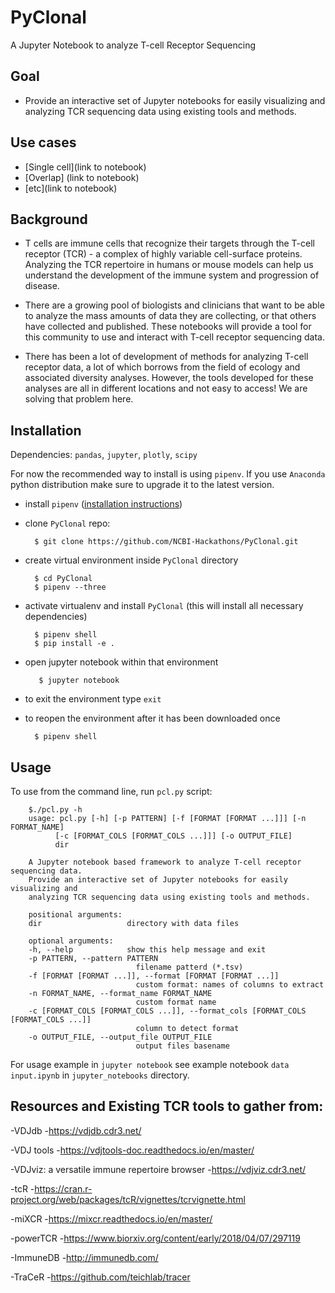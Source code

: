 # PyClonal
A Jupyter Notebook to analyze T-cell Receptor Sequencing

## Goal

- Provide an interactive set of Jupyter notebooks for easily visualizing and analyzing TCR sequencing data using existing tools and methods.

## Use cases

* [Single cell](link to notebook)
* [Overlap] (link to notebook)
* [etc](link to notebook)

## Background

- T cells are immune cells that recognize their targets through the T-cell receptor (TCR) - a complex of highly variable cell-surface proteins. Analyzing the TCR repertoire in humans or mouse models can help us understand the development of the immune system and progression of disease. 

- There are a growing pool of biologists and clinicians that want to be able to analyze the mass amounts of data they are collecting, or that others have collected and published. These notebooks will provide a tool for this community to use and interact with T-cell receptor sequencing data.

- There has been a lot of development of methods for analyzing T-cell receptor data, a lot of which borrows from the field of ecology and associated diversity analyses. However, the tools developed for these analyses are all in different locations and not easy to access! We are solving that problem here.

## Installation

Dependencies: `pandas`, `jupyter`, `plotly`, `scipy`


For now the recommended way to install is using `pipenv`. If you use `Anaconda` python distribution make sure to upgrade it to the latest version.

- install `pipenv` ([installation instructions](https://docs.pipenv.org/install/))
- clone `PyClonal` repo:

        $ git clone https://github.com/NCBI-Hackathons/PyClonal.git

- create virtual environment inside `PyClonal` directory

        $ cd PyClonal
        $ pipenv --three
        
- activate virtualenv and install `PyClonal` (this will install all necessary dependencies)
        
        $ pipenv shell
        $ pip install -e .

- open jupyter notebook within that environment
        
         $ jupyter notebook

- to exit the environment type `exit`

- to reopen the environment after it has been downloaded once

        $ pipenv shell

## Usage

To use from the command line, run `pcl.py` script:

        $./pcl.py -h
        usage: pcl.py [-h] [-p PATTERN] [-f [FORMAT [FORMAT ...]]] [-n FORMAT_NAME]
              [-c [FORMAT_COLS [FORMAT_COLS ...]]] [-o OUTPUT_FILE]
              dir

        A Jupyter notebook based framework to analyze T-cell receptor sequencing data.
        Provide an interactive set of Jupyter notebooks for easily visualizing and
        analyzing TCR sequencing data using existing tools and methods.

        positional arguments:
        dir                   directory with data files

        optional arguments:
        -h, --help            show this help message and exit
        -p PATTERN, --pattern PATTERN
                                filename patterd (*.tsv)
        -f [FORMAT [FORMAT ...]], --format [FORMAT [FORMAT ...]]
                                custom format: names of columns to extract
        -n FORMAT_NAME, --format_name FORMAT_NAME
                                custom format name
        -c [FORMAT_COLS [FORMAT_COLS ...]], --format_cols [FORMAT_COLS [FORMAT_COLS ...]]
                                column to detect format
        -o OUTPUT_FILE, --output_file OUTPUT_FILE
                                output files basename

For usage example in `jupyter notebook` see example notebook `data input.ipynb`
in `jupyter_notebooks` directory.

## Resources and Existing TCR tools to gather from:

-VDJdb -https://vdjdb.cdr3.net/

-VDJ tools -https://vdjtools-doc.readthedocs.io/en/master/

-VDJviz: a versatile immune repertoire browser -https://vdjviz.cdr3.net/

-tcR -https://cran.r-project.org/web/packages/tcR/vignettes/tcrvignette.html

-miXCR -https://mixcr.readthedocs.io/en/master/

-powerTCR -https://www.biorxiv.org/content/early/2018/04/07/297119

-ImmuneDB -http://immunedb.com/

-TraCeR -https://github.com/teichlab/tracer

